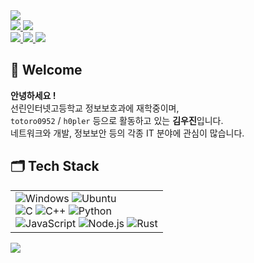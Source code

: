 <img src="https://capsule-render.vercel.app/api?type=waving&color=0:4D55FF,49:E6B0FF,100:FFB8FF&height=200&section=header&text=👻Woojin%20Kim👻&fontSize=60&fontColor=FFF4FF&fontAlignY=35&animation=twinkling&desc=h0pler&descAlign=65&descAlignY=53"/>

<div>
    <a href="mailto:me@h0pler.xyz">
        <img src="https://img.shields.io/badge/me@h0pler.xyz-6D4AFF?style=flat-square&logo=protonmail&logoColor=white"/>
    </a>
    <a href="">
        <img src="https://img.shields.io/badge/Discord%20@h0pler-5865F2?style=flat-square&logo=discord&logoColor=white"/>
    </a>
    <br>
    <a href="https://github.com/h0pler">    
        <img src="https://img.shields.io/badge/Github-5F5F5F?style=flat-square&logo=Github&logoColor=white"/>
    </a>
    <!-- <a href="https://h0pler.tistory.com">
        <img src="https://img.shields.io/badge/Tistory-EB531F?style=flat-square&logo=Tistory&logoColor=white"/>
    </a> -->
    <a href="https://velog.io/@h0pler">
      <img src="https://img.shields.io/badge/Velog-20C997?style=flat-square&logo=Velog&logoColor=white">
    </a>
    <a href="https://www.instagram.com/dword_ptr_ds">
        <img src="https://img.shields.io/badge/Instagram-E4405F?style=flat-square&logo=Instagram&logoColor=white"/>
    </a>
    <!-- <a href="https://t.me/kwj0952">
        <img src="https://img.shields.io/badge/Telegram-26A5E4?style=flat-square&logo=Telegram&logoColor=white"/>
    </a> -->
    
</div>

## 👋 Welcome
**안녕하세요 !** <br>
선린인터넷고등학교 정보보호과에 재학중이며, <br>
`totoro0952` / `h0pler` 등으로 활동하고 있는 **김우진**입니다. <br>
네트워크와 개발, 정보보안 등의 각종 IT 분야에 관심이 많습니다. <br>

## 🗂️ Tech Stack
<table>
  <tr>
    <td>
      <!-- <div style="display: inline; width: 50%; height: fit-content; margin: 5px; padding: 5px; border: 1px solid red;"> -->
      <div>
        <img src="https://img.shields.io/badge/Windows-0078D6?style=for-the-badge&amp;logo=windows&amp;logoColor=white" alt="Windows">
        <img src="https://img.shields.io/badge/Ubuntu-E95420?style=for-the-badge&amp;logo=ubuntu&amp;logoColor=white" alt="Ubuntu">
        <br>
        <img src="https://img.shields.io/badge/C-00599C?style=for-the-badge&amp;logo=c&amp;logoColor=white" alt="C">
        <img src="https://img.shields.io/badge/C%2B%2B-00599C?style=for-the-badge&amp;logo=c%2B%2B&amp;logoColor=white" alt="C++">
        <img src="https://img.shields.io/badge/Python-3776AB?style=for-the-badge&amp;logo=python&amp;logoColor=white" alt="Python">
        <br>
        <img src="https://img.shields.io/badge/JavaScript-F7DF1E?style=for-the-badge&amp;logo=JavaScript&amp;logoColor=white" alt="JavaScript">
        <img src="https://img.shields.io/badge/Node.js-43853D?style=for-the-badge&amp;logo=node.js&amp;logoColor=white" alt="Node.js">
        <img src="https://img.shields.io/badge/Rust-000000?style=for-the-badge&amp;logo=rust&amp;logoColor=white" alt="Rust">
      </div>
    </td>
    <!-- <td>
      <a href="https://github.com/anuraghazra/github-readme-stats">
        <img src="https://github-readme-stats.vercel.app/api/top-langs/?username=h0pler&layout=compact" alt="Top Langs">
      </a>
    </td> -->
  </tr>
</table>

<img src="https://capsule-render.vercel.app/api?type=waving&color=0:4D55FF,49:E6B0FF,100:FFB8FF&eight=100&section=footer&desc=😁&descAlign=2&descAlignY=86&animation=blinking" href="mailto:me@h0pler.xyz"/>
